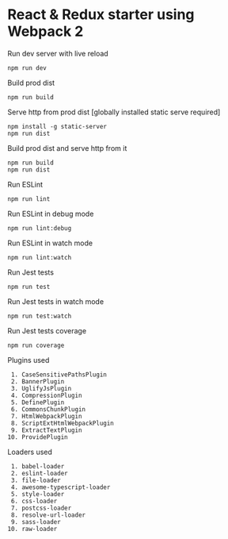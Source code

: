# React & Redux starter using Webpack 2

Run dev server with live reload
```
npm run dev
```

Build prod dist
```
npm run build
```

Serve http from prod dist [globally installed static serve required]
```
npm install -g static-server
npm run dist
```

Build prod dist and serve http from it
```
npm run build
npm run dist
```

Run ESLint
```
npm run lint
```

Run ESLint in debug mode
```
npm run lint:debug
```

Run ESLint in watch mode
```
npm run lint:watch
```

Run Jest tests
```
npm run test
```

Run Jest tests in watch mode
```
npm run test:watch
```

Run Jest tests coverage
```
npm run coverage
```

Plugins used
```
 1. CaseSensitivePathsPlugin
 2. BannerPlugin
 3. UglifyJsPlugin
 4. CompressionPlugin
 5. DefinePlugin
 6. CommonsChunkPlugin
 7. HtmlWebpackPlugin
 8. ScriptExtHtmlWebpackPlugin
 9. ExtractTextPlugin
10. ProvidePlugin
```

Loaders used
```
 1. babel-loader
 2. eslint-loader
 3. file-loader
 4. awesome-typescript-loader
 5. style-loader
 6. css-loader
 7. postcss-loader
 8. resolve-url-loader
 9. sass-loader
10. raw-loader
```